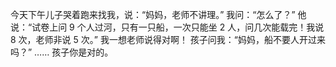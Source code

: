 今天下午儿子哭着跑来找我，说：“妈妈，老师不讲理。” 我问：“怎么了？” 他说：“试卷上问 9 个人过河，只有一只船，一次只能坐 2 人，问几次能载完！我说 8 次，老师非说 5 次。” 我一想老师说得对啊！ 孩子问我：“妈妈，船不要人开过来吗？” …… 孩子你是对的。